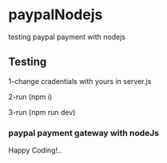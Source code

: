 # paypalNodejs
testing paypal payment with nodejs

## Testing
1-change cradentials with yours in server.js

2-run (npm i)

3-run (npm run dev)


### paypal payment gateway with nodeJs 

Happy Coding!..

